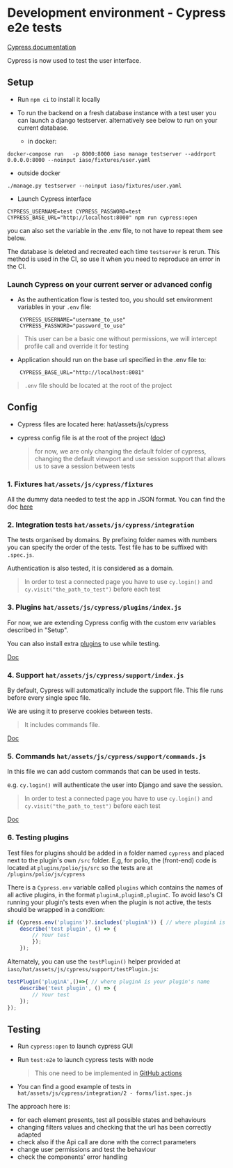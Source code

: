 Development environment - Cypress e2e tests
===========================================

[Cypress documentation](https://docs.cypress.io/guides/overview/why-cypress)

Cypress is now used to test the user interface.

Setup
-----

- Run `npm ci` to install it locally

- To run the backend on a fresh database instance with a test user you can launch a django testserver.  alternatively see below to run on your current database.
  - in docker:
```
docker-compose run   -p 8000:8000 iaso manage testserver --addrport 0.0.0.0:8000 --noinput iaso/fixtures/user.yaml
```
  - outside docker
```
./manage.py testserver --noinput iaso/fixtures/user.yaml
```

- Launch Cypress interface
```
CYPRESS_USERNAME=test CYPRESS_PASSWORD=test CYPRESS_BASE_URL="http://localhost:8000" npm run cypress:open
```

you can also set the variable in the .env file, to not have to repeat them see below.

The database is deleted and recreated each time `testserver` is rerun.
This method is used in the CI, so use it when you need to reproduce an error in the CI.

### Launch Cypress on your current server or advanced config

- As the authentication flow is tested too, you should set environment variables in your `.env` file:
``` {.sourceCode .env}
    CYPRESS_USERNAME="username_to_use"
    CYPRESS_PASSWORD="password_to_use"
```
> This user can be a basic one without permissions, we will intercept profile call and override it for testing

- Application should run on the base url specified in the .env file to:
``` {.sourceCode .env}
    CYPRESS_BASE_URL="http://localhost:8081"
```

> `.env` file should be located at the root of the project

Config
-----

- Cypress files are located here: hat/assets/js/cypress
- cypress config file is at the root of the project ([doc](https://docs.cypress.io/guides/references/configuration#cypress-json))
  
    > for now, we are only changing the default folder of cypress, changing the default viewport and use session support that allows us to save a session between tests

### 1. Fixtures  `hat/assets/js/cypress/fixtures`
All the dummy data needed to test the app in JSON format.
You can find the doc [here](https://docs.cypress.io/guides/guides/network-requests#Fixtures)


### 2. Integration tests  `hat/assets/js/cypress/integration`
The tests organised by domains.
By prefixing folder names with numbers you can specify the order of the tests.
Test file has to be suffixed with `.spec.js`.

Authentication is also tested, it is considered as a domain.
> In order to test a connected page you have to use `cy.login()` and `cy.visit("the_path_to_test")` before each test

### 3. Plugins `hat/assets/js/cypress/plugins/index.js`

For now, we are extending Cypress config with the custom env variables described in "Setup".

You can also install extra [plugins](https://docs.cypress.io/plugins/directory) to use while testing.

[Doc](https://docs.cypress.io/guides/tooling/plugins-guide)

### 4. Support  `hat/assets/js/cypress/support/index.js`
By default, Cypress will automatically include the support file.
This file runs before every single spec file.

We are using it to preserve cookies between tests.

> It includes commands file.

[Doc](https://docs.cypress.io/guides/core-concepts/writing-and-organizing-tests#Support-file)


### 5. Commands  `hat/assets/js/cypress/support/commands.js`

In this file we can add custom commands that can be used in tests.

e.g. `cy.login()` will authenticate the user into Django and save the session.
> In order to test a connected page you have to use `cy.login()` and `cy.visit("the_path_to_test")` before each test

[Doc](https://docs.cypress.io/api/cypress-api/custom-commands)

### 6. Testing plugins

Test files for plugins should be added in a folder named `cypress` and placed next to the plugin's own `/src` folder. E.g, for polio, the (front-end) code is located at `plugins/polio/js/src` so the tests are at `/plugins/polio/js/cypress`

There is a `Cypress.env` variable called `plugins` which contains the names of all active plugins, in the format `pluginA,pluginB,pluginC`. To avoid Iaso's CI running your plugin's tests even when the plugin is not active, the tests should be wrapped in a condition:

```javascript
if (Cypress.env('plugins')?.includes('pluginA')) { // where pluginA is your plugin's name
    describe('test plugin', () => {
        // Your test
        });
    });
```

Alternately, you can use the `testPlugin()` helper provided at `iaso/hat/assets/js/cypress/support/testPlugin.js`:

```javascript
testPlugin('pluginA',()=>{ // where pluginA is your plugin's name
    describe('test plugin', () => {
        // Your test
    });
});

```


Testing
-------

- Run `cypress:open` to launch cypress GUI
- Run `test:e2e` to launch cypress tests with node
    > This one need to be implemented in [GitHub actions](https://docs.cypress.io/guides/continuous-integration/github-actions)

- You can find a good example of tests in `hat/assets/js/cypress/integration/2 - forms/list.spec.js`


The approach here is:
- for each element presents, test all possible states and behaviours
- changing filters values and checking that the url has been correctly adapted
- check also if the Api call are done with the correct parameters
- change user permissions and test the behaviour
- check the components' error handling
